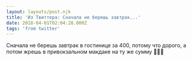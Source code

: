 ```yaml
---
layout: layouts/post.njk
title: 'Из Твиттера: Сначала не берешь завтрак...'
date: 2018-04-01T02:04:28.000Z
tags: 'from twitter'
---
```



Сначала не берешь завтрак в гостинице за 400, потому что дорого, а потом жрешь в привокзальном макдаке на ту же сумму 🤦🏼‍♂️
